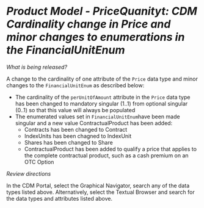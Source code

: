 # *Product Model - PriceQuanityt: CDM Cardinality change in Price and minor changes to enumerations in the FinancialUnitEnum*

_What is being released?_

A change to the cardinality of one attribute of the `Price` data type and minor changes to the `FinancialUnitEnum` as described below:

 - The cardinality of the `perUnitOfAmount` attribute in the `Price` data type has been changed to mandatory singular (1..1) from optional singular (0..1) so that this value will always be populated
 - The enumerated values set in `FinancialUnitEnum`have been made singular and a new value ContractualProduct has been added:
    - Contracts has been changed to Contract
    - IndexUnits has been chagned to IndexUnit
    - Shares has been changed to Share
    - ContractualProduct has been added to qualify a price that applies to the complete contractual product, such as a cash premium on an OTC Option

_Review directions_

In the CDM Portal, select the Graphical Navigator, search any of the data types listed above. Alternatively, select the Textual Browser and search for the data types and attributes listed above.


